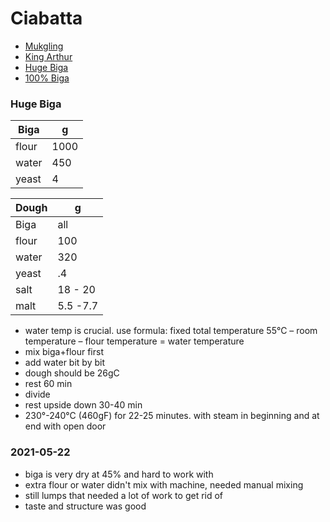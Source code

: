# Ciabatta

- [Mukgling](https://www.youtube.com/watch?v=vtqRPp123CE)
- [King Arthur](https://www.kingarthurbaking.com/recipes/rustic-italian-ciabatta-recipe)
- [Huge Biga](https://www.mulinopadano.it/en/blog/recipe-bread-ciabatta-biga-method/)
- [100% Biga](https://www.youtube.com/watch?v=MDt6eUAmchc)

### Huge Biga

Biga | g
--- | ---
flour | 1000
water | 450
yeast | 4

Dough | g
--- | ---
Biga | all
flour | 100
water | 320
yeast | .4
salt | 18 - 20
malt | 5.5 -7.7

- water temp is crucial. use formula: fixed total temperature 55°C – room temperature – flour temperature = water temperature
- mix biga+flour first
- add water bit by bit
- dough should be 26gC
- rest 60 min
- divide
- rest upside down 30-40 min
- 230°-240°C (460gF) for 22-25 minutes. with steam in beginning and at end with open door

### 2021-05-22
- biga is very dry at 45% and hard to work with
- extra flour or water didn't mix with machine, needed manual mixing
- still lumps that needed a lot of work to get rid of
- taste and structure was good


